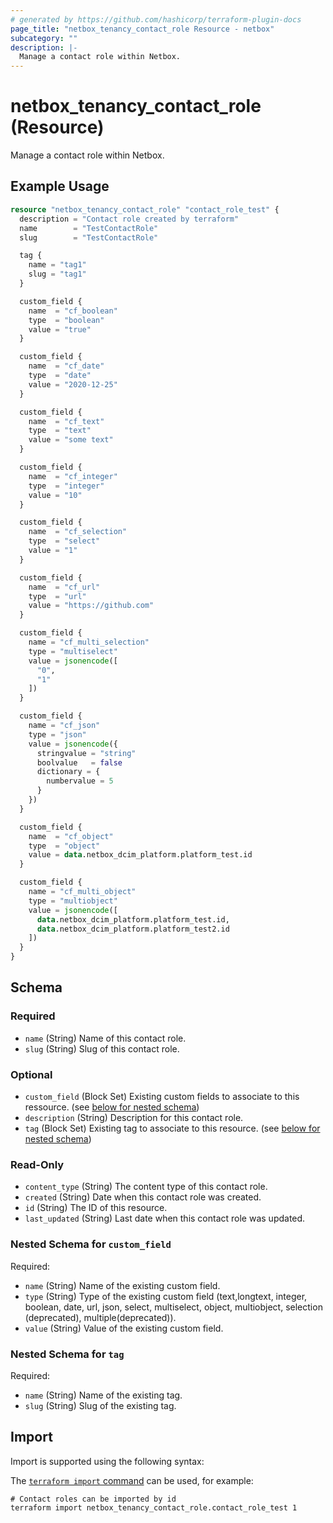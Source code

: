 ```yaml
---
# generated by https://github.com/hashicorp/terraform-plugin-docs
page_title: "netbox_tenancy_contact_role Resource - netbox"
subcategory: ""
description: |-
  Manage a contact role within Netbox.
---
```


# netbox_tenancy_contact_role (Resource)

Manage a contact role within Netbox.

## Example Usage

```terraform
resource "netbox_tenancy_contact_role" "contact_role_test" {
  description = "Contact role created by terraform"
  name        = "TestContactRole"
  slug        = "TestContactRole"

  tag {
    name = "tag1"
    slug = "tag1"
  }

  custom_field {
    name  = "cf_boolean"
    type  = "boolean"
    value = "true"
  }

  custom_field {
    name  = "cf_date"
    type  = "date"
    value = "2020-12-25"
  }

  custom_field {
    name  = "cf_text"
    type  = "text"
    value = "some text"
  }

  custom_field {
    name  = "cf_integer"
    type  = "integer"
    value = "10"
  }

  custom_field {
    name  = "cf_selection"
    type  = "select"
    value = "1"
  }

  custom_field {
    name  = "cf_url"
    type  = "url"
    value = "https://github.com"
  }

  custom_field {
    name = "cf_multi_selection"
    type = "multiselect"
    value = jsonencode([
      "0",
      "1"
    ])
  }

  custom_field {
    name = "cf_json"
    type = "json"
    value = jsonencode({
      stringvalue = "string"
      boolvalue   = false
      dictionary = {
        numbervalue = 5
      }
    })
  }

  custom_field {
    name  = "cf_object"
    type  = "object"
    value = data.netbox_dcim_platform.platform_test.id
  }

  custom_field {
    name = "cf_multi_object"
    type = "multiobject"
    value = jsonencode([
      data.netbox_dcim_platform.platform_test.id,
      data.netbox_dcim_platform.platform_test2.id
    ])
  }
}
```

<!-- schema generated by tfplugindocs -->
## Schema

### Required

- `name` (String) Name of this contact role.
- `slug` (String) Slug of this contact role.

### Optional

- `custom_field` (Block Set) Existing custom fields to associate to this ressource. (see [below for nested schema](#nestedblock--custom_field))
- `description` (String) Description for this contact role.
- `tag` (Block Set) Existing tag to associate to this resource. (see [below for nested schema](#nestedblock--tag))

### Read-Only

- `content_type` (String) The content type of this contact role.
- `created` (String) Date when this contact role was created.
- `id` (String) The ID of this resource.
- `last_updated` (String) Last date when this contact role was updated.

<a id="nestedblock--custom_field"></a>
### Nested Schema for `custom_field`

Required:

- `name` (String) Name of the existing custom field.
- `type` (String) Type of the existing custom field (text,longtext, integer, boolean, date, url, json, select, multiselect, object, multiobject, selection (deprecated), multiple(deprecated)).
- `value` (String) Value of the existing custom field.


<a id="nestedblock--tag"></a>
### Nested Schema for `tag`

Required:

- `name` (String) Name of the existing tag.
- `slug` (String) Slug of the existing tag.

## Import

Import is supported using the following syntax:

The [`terraform import` command](https://developer.hashicorp.com/terraform/cli/commands/import) can be used, for example:

```shell
# Contact roles can be imported by id
terraform import netbox_tenancy_contact_role.contact_role_test 1
```
